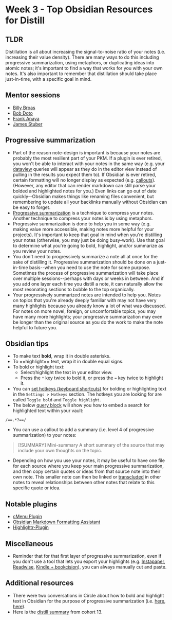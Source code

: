 # Week 3 - Top Obsidian Resources for Distill

## TLDR

Distillation is all about increasing the signal-to-noise ratio of your notes (i.e. increasing their value density). There are many ways to do this including progressive summarization, using metaphors, or duplicating ideas into atomic notes; it's important to find a way that works for you with your own notes. It's also important to remember that distillation should take place just-in-time, with a specific goal in mind.

## Mentor sessions

- [Billy Broas](https://building-a-second-brain.circle.so/c/mentor-sessions/billy-s-april-29th-mentor-session-highlights-recordings)
- [Bob Doto](https://building-a-second-brain.circle.so/c/mentor-sessions/bob-s-april-28th-mentor-session-3-distill)
- [Frank Anaya](https://building-a-second-brain.circle.so/c/mentor-sessions/frank-s-mentor-session-3-distill-week-4-30-22)
- [James Stuber](https://building-a-second-brain.circle.so/c/mentor-sessions/james-mentor-session-3-distill-week-5-1)

## Progressive summarization

- Part of the reason note-design is important is because your notes are probably the most resilient part of your PKM. If a plugin is ever retired, you won't be able to interact with your notes in the same way (e.g. your [dataview](https://github.com/blacksmithgu/obsidian-dataview) queries will appear as they do in the editor view instead of pulling in the results you expect them to). If Obsidian is ever retired, certain formatting will no longer display as expected (e.g. [callouts](https://help.obsidian.md/How+to/Format+your+notes#Callouts)). (However, any editor that can render markdown can still parse your bolded and highlighted notes for you.) Even links can go out of date quickly--Obsidian makes things like renaming files convenient, but remembering to update all your backlinks manually without Obsidian can be easy to forget.
- [Progressive summarization](https://fortelabs.co/blog/progressive-summarization-a-practical-technique-for-designing-discoverable-notes/) is a technique to compress your notes. Another technique to compress your notes is by using metaphors.
- Progressive summarization is done to help you in some way (e.g. making value more accessible, making notes more helpful for your projects). It's important to keep that goal in mind when you're distilling your notes (otherwise, you may just be doing busy-work). Use that goal to determine what you're going to bold, highlight, and/or summarize as you review your notes.
- You don't need to progressively summarize a note all at once for the sake of distilling it. Progressive summarization should be done on a just-in-time basis--when you need to use the note for some purpose. Sometimes the process of progressive summarization will take place over multiple sessions--perhaps with days or weeks in between. And if you add one layer each time you distill a note, it can naturally allow the most resonating sections to bubble to the top organically.
- Your progressively summarized notes are intended to help you. Notes on topics that you're already deeply familiar with may not have very many highlights because you already know a lot of what was discussed. For notes on more novel, foreign, or uncomfortable topics, you may have many more highlights; your progressive summarization may even be longer than the original source as you do the work to make the note helpful to future you.

## Obsidian tips

- To make text **bold**, wrap it in double asterisks.
- To ==highlight== text, wrap it in double equal signs.
- To bold or highlight text:
    - Select/highlight the text in your editor view.
    - Press the `*` key twice to bold it, or press the `=` key twice to highlight it.
- You can [set hotkeys (keyboard shortcuts)](https://help.obsidian.md/Customization/Custom+hotkeys#Setting+hotkeys) for bolding or highlighting text in the `Settings > Hotkeys` section. The hotkeys you are looking for are called `Toggle bold` and `Toggle highlight`.
- The below [query block](https://help.obsidian.md/Plugins/Search#Embed+search+results) will show you how to embed a search for highlighted text within your vault:
```query
/==.*?==/
```
- You can use a callout to add a summary (i.e. level 4 of progressive summarization) to your notes:
> [!SUMMARY] Mini-summary
> A short summary of the source that may include your own thoughts on the topic.
- Depending on how you use your notes, it may be useful to have one file for each source where you keep your main progressive summarization, and then copy certain quotes or ideas from that source note into their own note. This smaller note can then be linked or [transcluded](https://help.obsidian.md/How+to/Link+to+blocks#Embed+or+transclude+blocks) in other notes to reveal relationships between other notes that relate to this specific quote or idea.

## Notable plugins

- [cMenu Plugin](https://github.com/chetachiezikeuzor/cMenu-Plugin)
- [Obsidian Markdown Formatting Assistant](https://github.com/Reocin/obsidian-markdown-formatting-assistant-plugin)
- [Highlightr-Plugin](https://github.com/chetachiezikeuzor/Highlightr-Plugin/)

## Miscellaneous

- Reminder that for that first layer of progressive summarization, even if you don't use a tool that lets you export your highlights (e.g. [Instapaper](https://www.instapaper.com/), [Readwise](https://readwise.io/), [Kindle + bookcision](https://readwise.io/bookcision)), you can always manually cut and paste.

## Additional resources

- There were two conversations in Circle about how to bold and highlight text in Obsidian for the purpose of progressive summarization (i.e. [here](https://building-a-second-brain.circle.so/c/obsidian-3f8b75/distill-in-obsidian), [here](https://building-a-second-brain.circle.so/c/obsidian-3f8b75/best-practices-for-distill-using-obsidian-markdown)).
- Here is the [distill summary](https://building-a-second-brain.circle.so/c/roam/week-3-top-roam-obsidian-resources-for-distill) from cohort 13.